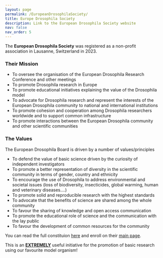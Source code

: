 ```yaml
---
layout: page
permalink: /EuropeanDrosophilaSociety/
title: Europe Drosophila Society
description: Link to the European Drosophila Society website
nav: false
nav_order: 5
---
```


The <b>European Drosophila Society</b> was registered as a non-profit association in Lausanne, Switzerland in 2023.

<h3>Their Mission</h3>
<ul>
  <li>To oversee the organisation of the European Drosophila Research Conference and other meetings</li>
  <li>To promote Drosophila research in Europe</li>
  <li>To promote educational initiatives explaining the value of the Drosophila model</li>
  <li>To advocate for Drosophila research and represent the interests of the European Drosophila community to national and international institutions</li>
  <li>To promote cohesion and cooperation among Drosophila researchers worldwide and to support common infrastructure</li>
  <li>To promote interactions between the European Drosophila community and other scientific communities</li>
</ul>

<h3>The Values</h3>

The European Drosophila Board is driven by a number of values/principles

<ul>
  <li>To defend the value of basic science driven by the curiosity of independent investigators</li>
  <li>To promote a better representation of diversity in the scientific community in terms of gender, country and ethnicity</li>
  <li>To encourage the use of Drosophila to address environmental and societal issues (loss of biodiversity, insecticides, global warming, human and veterinary diseases….)</li>
  <li>To promote solid and reproducible research with the highest standards</li>
  <li>To advocate that the benefits of science are shared among the whole community</li>
  <li>To favour the sharing of knowledge and open access communication</li>
  <li>To promote the educational role of science and the communication with the lay public</li>
  <li>To favour the development of common resources for the community</li>
</ul>

You can read the full constituion <a href = "https://europeandrosophilasociety.org/constitution">here</a> and enroll on their <a href = "https://europeandrosophilasociety.org/">main page</a>.

This is an <b><u>EXTREMELY</b></u> useful initiative for the promotion of basic research using our favourite model organism!
